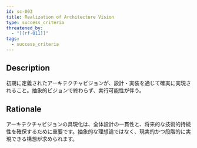 ```yaml
---
id: sc-003
title: Realization of Architecture Vision
type: success_criteria
threatened_by:
  - "[[rf-011]]"
tags:
  - success_criteria
---
```


## Description
初期に定義されたアーキテクチャビジョンが、設計・実装を通じて確実に実現されること。抽象的ビジョンで終わらず、実行可能性が伴う。

## Rationale
アーキテクチャビジョンの具現化は、全体設計の一貫性と、将来的な技術的持続性を確保するために重要です。抽象的な理想論ではなく、現実的かつ段階的に実現できる構想が求められます。